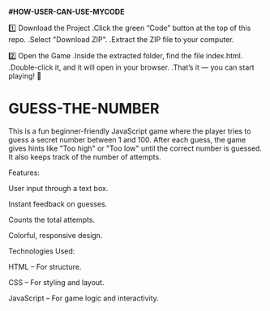 **#HOW-USER-CAN-USE-MYCODE**

1️⃣ Download the Project
.Click the green “Code” button at the top of this repo.
.Select "Download ZIP".
.Extract the ZIP file to your computer.

2️⃣ Open the Game
.Inside the extracted folder, find the file index.html.
.Double-click it, and it will open in your browser.
.That’s it — you can start playing! 🎯



# GUESS-THE-NUMBER
This is a fun beginner-friendly JavaScript game where the player tries to guess a secret number between 1 and 100.
After each guess, the game gives hints like "Too high" or "Too low" until the correct number is guessed.
It also keeps track of the number of attempts.

Features:

User input through a text box.

Instant feedback on guesses.

Counts the total attempts.

Colorful, responsive design.

Technologies Used:

HTML – For structure.

CSS – For styling and layout.

JavaScript – For game logic and interactivity.
